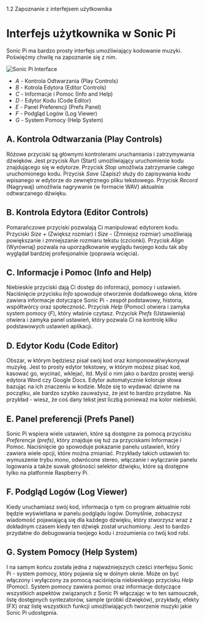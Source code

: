 1.2 Zapoznanie z interfejsem użytkownika

# Interfejs użytkownika w Sonic Pi

Sonic Pi ma bardzo prosty interfejs umożliwiający kodowanie muzyki. 
Poświęćmy chwilę na zapoznanie się z nim.

![Sonic Pi Interface](../images/tutorial/GUI.png)

* *A* - Kontrola Odtwarzania (Play Controls)
* *B* - Kotrola Edytora (Editor Controls)
* *C* - Informacje i Pomoc (Info and Help)
* *D* - Edytor Kodu (Code Editor)
* *E* - Panel Preferencji (Prefs Panel)
* *F* - Podgląd Logów (Log Viewer)
* *G* - System Pomocy (Help System)


## A. Kontrola Odtwarzania (Play Controls)

Różowe przyciski są głównymi kontrolerami uruchamiania i zatrzymywania 
dźwięków. Jest przycisk *Run* (Start) umożliwiający uruchomienie kodu 
znajdującego się w edytorze. Przycisk *Stop* umożliwia zatrzymanie całego 
uruchomionego kodu. Przycisk *Save* (Zapisz) służy do zapisywania kodu 
wpisanego w edytorze do zewnętrznego pliku tekstowego. Przycisk *Record* 
(Nagrywaj) umożliwia nagrywanie (w formacie WAV) aktualnie odtwarzanego 
dźwięku.

## B. Kontrola Edytora (Editor Controls)

Pomarańczowe przyciski pozwalają Ci manipulować edytorem kodu. Przyciski 
*Size +* (Zwiększ rozmiar) i *Size -* (Zmniejsz rozmiar) umożliwiają 
powiększanie i zmniejszanie rozmiaru tekstu (czcionki). Przycisk *Align* 
(Wyrównaj) pozwala na uporządkowanie wyglądu twojego kodu tak aby wyglądał 
bardziej profesjonalnie (poprawia wcięcia).

## C. Informacje i Pomoc (Info and Help)

Niebieskie przyciski dają Ci dostęp do informacji, pomocy i ustawień. 
Naciśnięcie przycisku *Info* spowoduje otworzenie dodatkowego okna, 
które zawiera informacje dotyczące Sonic Pi - zespół podstawowy, historia, 
współtwórcy oraz społeczność. Przycisk *Help* (Pomoc) otwiera i zamyka system 
pomocy (*F*), który właśnie czytasz. Przycisk *Prefs* (Ustawienia) otwiera 
i zamyka panel ustawień, który pozwala Ci na kontrolę kilku podstawowych 
ustawień aplikacji.

## D. Edytor Kodu (Code Editor)

Obszar, w którym będziesz pisał swój kod oraz komponował/wykonywał 
muzykę. Jest to prosty edytor tekstowy, w którym możesz pisać kod, 
kasować go, wycinać, wklejać, itd. Myśl o nim jako o bardzo prostej 
wersji edytora Word czy Google Docs. Edytor automatycznie koloruje 
słowa bazując na ich znaczeniu w kodzie. Może się to wydawać dziwne 
na początku, ale bardzo szybko zauważysz, że jest to bardzo przydatne. 
Na przykład - wiesz, że coś dany tekst jest liczbą ponieważ ma kolor 
niebieski.

## E. Panel preferencji (Prefs Panel)

Sonic Pi wspiera wiele ustawień, które są dostępne za pomocą przycisku 
*Preferencje (prefs)*, który znajduje się tuż za przyciskami Informacje 
i Pomoc. Naciśnięcie go spowoduje pokazanie panelu ustawień, który 
zawiera wiele opcji, które można zmianiać. Przykłady takich ustawień to: 
wymuszenie trybu mono, odwrócone stereo, włączanie i wyłączanie 
panelu logowania a także suwak głośności selektor dźwięku, które są 
dostępne tylko na platformie Raspberry Pi.

## F. Podgląd Logów (Log Viewer)

Kiedy uruchamiasz swój kod, informacja o tym co program aktualnie robi 
będzie wyświetlana w panelu podglądu logów. Domyślnie, zobaczysz wiadomość 
pojawiającą się dla każdego dźwięku, który stworzysz wraz z dokładnym 
czasem kiedy ten dźwięk został uruchomiony. Jest to bardzo przydatne 
do debugowania twojego kodu i zrozumienia co twój kod robi.

## G. System Pomocy (Help System)

I na samym końcu została jedna z najważniejszych cześci interfejsu 
Sonic Pi - system pomocy, który pojawia się w dolnym oknie. Może on być 
włączony i wyłączony za pomocą naciśnięcia niebieskiego przycisku *Help* 
(Pomoc). System pomocy zawiera pomoc oraz informacje dotyczące wszystkich 
aspektów związanych z Sonic Pi włączając w to ten samouczek, listę 
dostępnych syntezatorów, sample (próbki dźwięków), przykłady, efekty (FX) 
oraz listę wszystkich funkcji umożliwiających tworzenie muzyki jakie 
Sonic Pi udostępnia.
